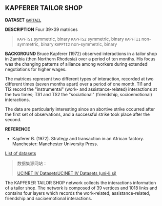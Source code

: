 ## KAPFERER TAILOR SHOP

**DATASET** [`KAPTAIL`](http://vlado.fmf.uni-lj.si/pub/networks/data/UciNet/kaptail.dat)

**DESCRIPTION** Four 39×39 matrices

> `KAPFTS1` symmetric, binary
> `KAPFTS2` symmetric, binary
> `KAPFTI1` non-symmetric, binary
> `KAPFTI2` non-symmetric, binary

**BACKGROUND** Bruce Kapferer (1972) observed interactions in a tailor shop in Zambia (then Northern Rhodesia) over a period of ten months. His focus was the changing patterns of alliance among workers during extended negotiations for higher wages.

The matrices represent two different types of interaction, recorded at two different times (seven months apart) over a period of one month. TI1 and TI2 record the "instrumental" (work- and assistance-related) interactions at the two times; TS1 and TS2 the "sociational" (friendship, socioemotional) interactions.

The data are particularly interesting since an abortive strike occurred after the first set of observations, and a successful strike took place after the second.

**REFERENCE**

- Kapferer B. (1972). Strategy and transaction in an African factory. Manchester: Manchester University Press.

[List of datasets](http://vlado.fmf.uni-lj.si/pub/networks/data/UciNet/UciData.htm#kazalo)

>数据集源网站：
>
>[UCINET IV DatasetsUCINET IV Datasets (uni-lj.si)](http://vlado.fmf.uni-lj.si/pub/networks/data/UciNet/UciData.htm#kaptail)



The KAPFERER TAILOR SHOP network collects the interactions information of a tailor shop. The network is composed of 39 vertices and 1018 links and contains four layers which records the work-related, assistance-related, friendship and socioemotional interactions.